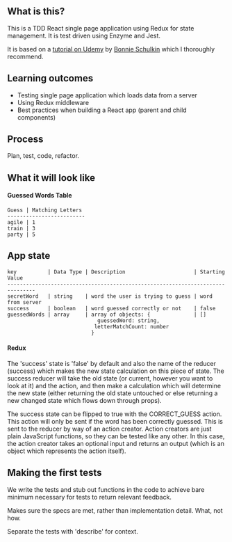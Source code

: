 ## What is this?

This is a TDD React single page application using Redux for state management. It is test driven using Enzyme and Jest.

It is based on a [tutorial on Udemy](https://www.udemy.com/react-testing-with-jest-and-enzyme/) by [Bonnie Schulkin](https://github.com/flyrightsister) which I thoroughly recommend.

## Learning outcomes

* Testing single page application which loads data from a server
* Using Redux middleware
* Best practices when building a React app (parent and child components)

## Process

Plan, test, code, refactor.

## What it will look like

#### Guessed Words Table

```
Guess | Matching Letters
-------------------------
agile | 1
train | 3
party | 5
```

## App state
```
key          | Data Type | Description                      | Starting Value   
-------------------------------------------------------------------------------
secretWord   | string    | word the user is trying to guess | word from server 
success      | boolean   | word guessed correctly or not    | false            
guessedWords | array     | array of objects: {              | []               
                             guessedWord: string,                              
                            letterMatchCount: number                           
                           }                                                   
```

#### Redux
The 'success' state is 'false' by default and also the name of the reducer (success) which makes the new state calculation on this piece of state. The success reducer will take the old state (or current, however you want to look at it) and the action, and then make a calculation which will determine the new state (either returning the old state untouched or else returning a new changed state which flows down through props). 

The success state can be flipped to true with the CORRECT_GUESS action. This action will only be sent if the word has been correctly guessed. This is sent to the reducer by way of an action creator. Action creators are just plain JavaScript functions, so they can be tested like any other. In this case, the action creator takes an optional input and returns an output (which is an object which represents the action itself).

## Making the first tests

We write the tests and stub out functions in the code to achieve bare minimum necessary for tests to return relevant feedback.

Makes sure the specs are met, rather than implementation detail. What, not how.

Separate the tests with 'describe' for context.


